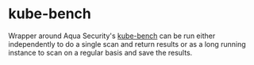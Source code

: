 # kube-bench

Wrapper around Aqua Security's [kube-bench](https://github.com/aquasecurity/kube-bench) can be run either independently to do a single scan and return results or as a long running instance to scan on a regular basis and save the results.